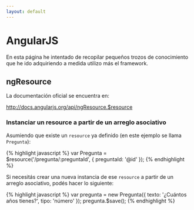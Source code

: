```yaml
---
layout: default
---
```


<!-- Cuando sea necesario, lo voy a habilitar.
<div class="toc">
  <ul>
    <li><a href="#">ngResource</a></li>
  </ul>
</div>
-->

AngularJS
=========

En esta página he intentado de recopilar pequeños trozos de conocimiento que he
ido adquiriendo a medida utilizo más el framework.

ngResource
----------

La documentación oficial se encuentra en:

<p class="indent">
  <a href="http://docs.angularjs.org/api/ngResource.$resource" target="_blank">
    http://docs.angularjs.org/api/ngResource.$resource
  </a>
</p>

### Instanciar un resource a partir de un arreglo asociativo

Asumiendo que existe un `resource` ya definido (en este ejemplo se llama
`Pregunta`):

{% highlight javascript %}
var Pregunta = $resource('/pregunta/:preguntaId', { preguntaId: '@id' });
{% endhighlight %}

Si necesitás crear una nueva instancia de ese `resource` a partir de un arreglo
asociativo, podés hacer lo siguiente:

{% highlight javascript %}
var pregunta = new Pregunta({
  texto: '¿Cuántos años tienes?',
  tipo: 'número'
});
pregunta.$save();
{% endhighlight %}
